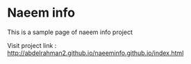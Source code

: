 # Naeem info
This is a sample page of naeem info project

Visit project link : http://abdelrahman2.github.io/naeeminfo.github.io/index.html
